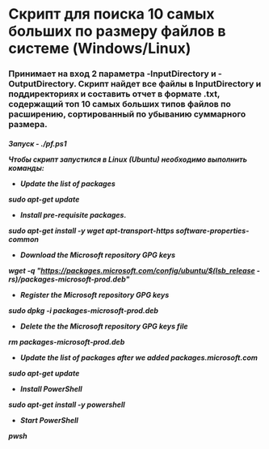 <h1>Скрипт для поиска 10 самых больших по размеру файлов в системе (Windows/Linux)</h1>

<h3>Принимает на вход 2 параметра -InputDirectory и -OutputDirectory. Скрипт найдет все файлы в InputDirectory и поддиректориях и составить отчет в формате .txt, содержащий топ 10 самых больших типов файлов по расширению, сортированный по убыванию суммарного размера.</h3>

<h5>Запуск - ./pf.ps1

Чтобы скрипт запустился в Linux (Ubuntu) необходимо выполнить команды:

- Update the list of packages

sudo apt-get update
- Install pre-requisite packages.

sudo apt-get install -y wget apt-transport-https software-properties-common
- Download the Microsoft repository GPG keys

wget -q "https://packages.microsoft.com/config/ubuntu/$(lsb_release -rs)/packages-microsoft-prod.deb"
- Register the Microsoft repository GPG keys

sudo dpkg -i packages-microsoft-prod.deb
- Delete the the Microsoft repository GPG keys file

rm packages-microsoft-prod.deb
- Update the list of packages after we added packages.microsoft.com

sudo apt-get update
- Install PowerShell

sudo apt-get install -y powershell
- Start PowerShell

pwsh
</h5>